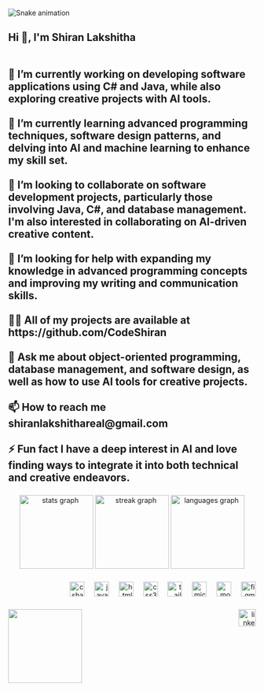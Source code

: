 <br clear="both">

<img src="https://raw.githubusercontent.com/CodeShiran/CodeShiran/output/snake.svg" alt="Snake animation" />

###

<h2 align="left">Hi 👋, I'm Shiran Lakshitha<br><br><br>🔭 I’m currently working on developing software applications using C# and Java, while also exploring creative projects with AI tools.<br><br>🌱 I’m currently learning advanced programming techniques, software design patterns, and delving into AI and machine learning to enhance my skill set.<br><br>👯 I’m looking to collaborate on software development projects, particularly those involving Java, C#, and database management. I'm also interested in collaborating on AI-driven creative content.<br><br>🤝 I’m looking for help with expanding my knowledge in advanced programming concepts and improving my writing and communication skills.<br><br>👨‍💻 All of my projects are available at https://github.com/CodeShiran<br><br>💬 Ask me about object-oriented programming, database management, and software design, as well as how to use AI tools for creative projects.<br><br>📫 How to reach me shiranlakshithareal@gmail.com<br><br>⚡ Fun fact I have a deep interest in AI and love finding ways to integrate it into both technical and creative endeavors.</h2>

###

<div align="center">
  <img src="https://github-readme-stats.vercel.app/api?username=CodeShiran&hide_title=false&hide_rank=false&show_icons=true&include_all_commits=true&count_private=true&disable_animations=false&theme=blueberry&locale=en&hide_border=false" height="150" alt="stats graph"  />
  <img src="https://streak-stats.demolab.com?user=CodeShiran&locale=en&mode=daily&theme=blueberry&hide_border=false&border_radius=5" height="150" alt="streak graph"  />
  <img src="https://github-readme-stats.vercel.app/api/top-langs?username=CodeShiran&locale=en&hide_title=false&layout=compact&card_width=320&langs_count=5&theme=blueberry&hide_border=false" height="150" alt="languages graph"  />
</div>

###

<div align="right">
  <img src="https://cdn.jsdelivr.net/gh/devicons/devicon/icons/csharp/csharp-original.svg" height="30" alt="csharp logo"  />
  <img width="12" />
  <img src="https://cdn.jsdelivr.net/gh/devicons/devicon/icons/java/java-original.svg" height="30" alt="java logo"  />
  <img width="12" />
  <img src="https://cdn.jsdelivr.net/gh/devicons/devicon/icons/html5/html5-original.svg" height="30" alt="html5 logo"  />
  <img width="12" />
  <img src="https://cdn.jsdelivr.net/gh/devicons/devicon/icons/css3/css3-original.svg" height="30" alt="css3 logo"  />
  <img width="12" />
  <img src="https://cdn.jsdelivr.net/gh/devicons/devicon/icons/tailwindcss/tailwindcss-original-wordmark.svg" height="30" alt="tailwindcss logo"  />
  <img width="12" />
  <img src="https://cdn.jsdelivr.net/gh/devicons/devicon/icons/microsoftsqlserver/microsoftsqlserver-plain.svg" height="30" alt="microsoftsqlserver logo"  />
  <img width="12" />
  <img src="https://cdn.jsdelivr.net/gh/devicons/devicon/icons/mongodb/mongodb-original.svg" height="30" alt="mongodb logo"  />
  <img width="12" />
  <img src="https://cdn.jsdelivr.net/gh/devicons/devicon/icons/figma/figma-original.svg" height="30" alt="figma logo"  />
</div>

###

<img align="left" height="150" src="https://media1.tenor.com/m/5ry-200hErMAAAAd/hacker-hacker-man.gif"  />

###

<div align="right">
  <a href="https://www.linkedin.com/in/shiran-lakshitha-b95324314/" target="_blank">
    <img src="https://img.shields.io/static/v1?message=LinkedIn&logo=linkedin&label=&color=0077B5&logoColor=white&labelColor=&style=for-the-badge" height="35" alt="linkedin logo"  />
  </a>
</div>

###
